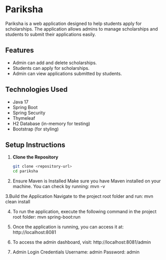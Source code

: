 # Pariksha

Pariksha is a web application designed to help students apply for scholarships. The application allows admins to manage scholarships and students to submit their applications easily.

## Features

- Admin can add and delete scholarships.
- Students can apply for scholarships.
- Admin can view applications submitted by students.

## Technologies Used

- Java 17
- Spring Boot
- Spring Security
- Thymeleaf
- H2 Database (in-memory for testing)
- Bootstrap (for styling)

## Setup Instructions

1. **Clone the Repository**
   ```bash
   git clone <repository-url>
   cd pariksha
   
2. Ensure Maven is Installed Make sure you have Maven installed on your machine. You can check by running: mvn -v


3.Build the Application Navigate to the project root folder and run: 
mvn clean install

4. To run the application, execute the following command in the project root folder:
mvn spring-boot:run

5. Once the application is running, you can access it at:
http://localhost:8081

6. To access the admin dashboard, visit:
http://localhost:8081/admin

7. Admin Login Credentials
Username: admin
Password: admin



